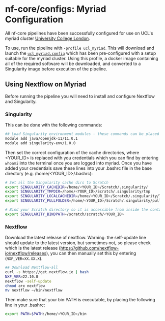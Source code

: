 # nf-core/configs: Myriad Configuration

All nf-core pipelines have been successfully configured for use on UCL's myriad cluster [University College London](https://www.rc.ucl.ac.uk/docs/Clusters/Myriad/).

To use, run the pipeline with `-profile ucl_myriad`. This will download and launch the [`ucl_myriad.config`](../conf/ucl_myriad.config) which has been pre-configured with a setup suitable for the myriad cluster. Using this profile, a docker image containing all of the required software will be downloaded, and converted to a Singularity image before execution of the pipeline.

## Using Nextflow on Myriad

Before running the pipeline you will need to install and configure Nextflow and Singularity.

### Singularity

This can be done with the following commands:

```bash
## Load Singularity environment modules - these commands can be placed in your ~/.bashrc also
module add java/openjdk-11/11.0.1
module add singularity-env/1.0.0
```

Then set the correct configuration of the cache directories, where <YOUR_ID> is replaced with you credentials which you can find by entering `whoami` into the terminal once you are logged into myriad. Once you have added your credentials save these lines into your .bashrc file in the base directory (e.g. /home/<YOUR_ID>/.bashrc):

```bash
# Set all the Singularity cache dirs to Scratch
export SINGULARITY_CACHEDIR=/home/<YOUR_ID>/Scratch/.singularity/
export SINGULARITY_TMPDIR=/home/<YOUR_ID>/Scratch/.singularity/tmp
export SINGULARITY_LOCALCACHEDIR=/home/<YOUR_ID>/Scratch/.singularity/localcache
export SINGULARITY_PULLFOLDER=/home/<YOUR_ID>/Scratch/.singularity/pull

# Bind your Scratch directory so it is accessible from inside the container
export SINGULARITY_BINDPATH=/scratch/scratch/<YOUR_ID>
```

### Nextflow

Download the latest release of nextflow. Warning: the self-update line should update to the latest version, but sometimes not, so please check which is the latest release (https://github.com/nextflow-io/nextflow/releases), you can then manually set this by entering (`NXF_VER=XX.XX.X`).

```bash
## Download Nextflow-all
curl -s https://get.nextflow.io | bash
NXF_VER=22.10.0
nextflow -self-update
chmod a+x nextflow
mv nextflow ~/bin/nextflow
```

Then make sure that your bin PATH is executable, by placing the following line in your .bashrc:

```bash
export PATH=$PATH:/home/<YOUR_ID>/bin
```
